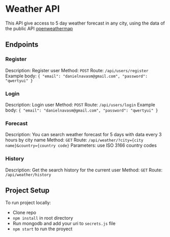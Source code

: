 # Weather API

This API give access to 5 day weather forecast in any city, using the data of the public API [openweathermap](https://openweathermap.org)

## Endpoints

### Register

Description: Register user
Method: `POST`
Route: `/api/users/register`
Example body: `{ "email": "danielnavasm@gmail.com", "password": "qwertyui" }`

### Login

Description: Login user
Method: `POST`
Route: `/api/users/login`
Example body: `{ "email": "danielnavasm@gmail.com", "password": "qwertyui" }`

### Forecast

Description: You can search weather forecast for 5 days with data every 3 hours by city name
Method: `GET`
Route: `/api/weather/?city={city name}&country={country code}`
Parameters: use ISO 3166 country codes

### History

Description: Get the search history for the current user
Method: `GET`
Route: `/api/weather/history`

## Project Setup

To run project locally:

- Clone repo
- `npm install` in root directory
- Run mongodb and add your uri to `secrets.js` file
- `npm start` to run the proyect
